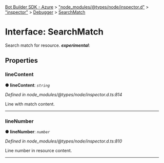 [Bot Builder SDK - Azure](../README.md) > ["node_modules/@types/node/inspector.d"](../modules/_node_modules__types_node_inspector_d_.md) > ["inspector"](../modules/_node_modules__types_node_inspector_d_._inspector_.md) > [Debugger](../modules/_node_modules__types_node_inspector_d_._inspector_.debugger.md) > [SearchMatch](../interfaces/_node_modules__types_node_inspector_d_._inspector_.debugger.searchmatch.md)



# Interface: SearchMatch


Search match for resource.
*__experimental__*: 



## Properties
<a id="linecontent"></a>

###  lineContent

**●  lineContent**:  *`string`* 

*Defined in node_modules/@types/node/inspector.d.ts:814*



Line with match content.




___

<a id="linenumber"></a>

###  lineNumber

**●  lineNumber**:  *`number`* 

*Defined in node_modules/@types/node/inspector.d.ts:810*



Line number in resource content.




___


